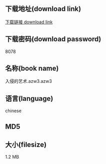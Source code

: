 ## 下载地址(download link)
[下载链接 download link](https://voluble-croquembouche-d321dc.netlify.app/?s=%E5%85%A5%E4%BE%B5%E7%9A%84%E8%89%BA%E6%9C%AF.azw3)

## 下载密码(download password)
8078

## 名称(book name)
入侵的艺术.azw3.azw3

## 语言(language)
chinese

## MD5


## 大小(filesize)
1.2 MB
